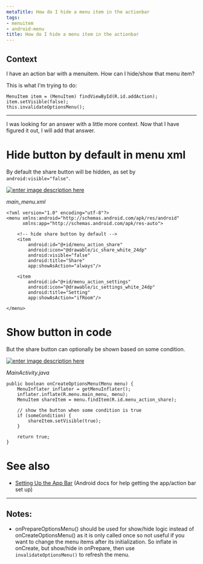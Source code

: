 ```yaml
---
metaTitle: How do I hide a menu item in the actionbar
tags:
- menuitem
- android-menu
title: How do I hide a menu item in the actionbar
---
```


## Context

I have an action bar with a menuitem. How can I hide/show that menu item?


This is what I'm trying to do:



```
MenuItem item = (MenuItem) findViewById(R.id.addAction);
item.setVisible(false);
this.invalidateOptionsMenu();

```


---

I was looking for an answer with a little more context. Now that I have figured it out, I will add that answer.


Hide button by default in menu xml
==================================


By default the share button will be hidden, as set by `android:visible="false"`.


[![enter image description here](https://i.stack.imgur.com/cQWRl.png)](https://i.stack.imgur.com/cQWRl.png)


*main\_menu.xml*



```
<?xml version="1.0" encoding="utf-8"?>
<menu xmlns:android="http://schemas.android.com/apk/res/android"
      xmlns:app="http://schemas.android.com/apk/res-auto">

    <!-- hide share button by default -->
    <item
        android:id="@+id/menu_action_share"
        android:icon="@drawable/ic_share_white_24dp"
        android:visible="false"     
        android:title="Share"
        app:showAsAction="always"/>

    <item
        android:id="@+id/menu_action_settings"
        android:icon="@drawable/ic_settings_white_24dp"
        android:title="Setting"
        app:showAsAction="ifRoom"/>

</menu>

```

Show button in code
===================


But the share button can optionally be shown based on some condition.


[![enter image description here](https://i.stack.imgur.com/6nfyr.png)](https://i.stack.imgur.com/6nfyr.png)


*MainActivity.java*



```
public boolean onCreateOptionsMenu(Menu menu) {
    MenuInflater inflater = getMenuInflater();
    inflater.inflate(R.menu.main_menu, menu);
    MenuItem shareItem = menu.findItem(R.id.menu_action_share);

    // show the button when some condition is true
    if (someCondition) {        
        shareItem.setVisible(true);
    }

    return true;
}

```

See also
========


* [Setting Up the App Bar](https://developer.android.com/training/appbar/setting-up.html) (Android docs for help getting the app/action bar set up)


---

## Notes:

- onPrepareOptionsMenu() should be used for show/hide logic instead of onCreateOptionsMenu() as it is only called once so not useful if you want to change the menu items after its initialization. So inflate in onCreate, but show/hide in onPrepare, then use `invalidateOptionsMenu()` to refresh the menu.
